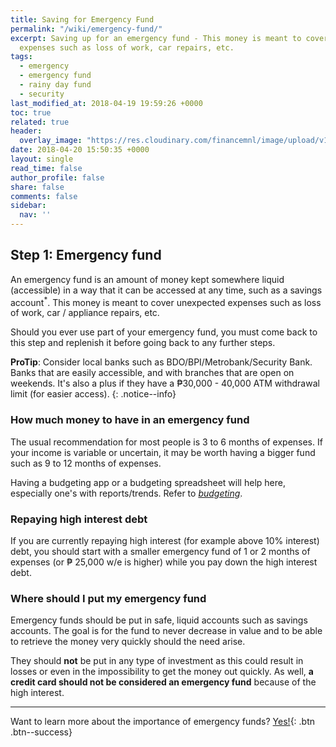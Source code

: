 ```yaml
---
title: Saving for Emergency Fund
permalink: "/wiki/emergency-fund/"
excerpt: Saving up for an emergency fund - This money is meant to cover unexpected
  expenses such as loss of work, car repairs, etc.
tags:
  - emergency
  - emergency fund
  - rainy day fund
  - security
last_modified_at: 2018-04-19 19:59:26 +0000
toc: true
related: true
header:
  overlay_image: "https://res.cloudinary.com/financemnl/image/upload/v1524808237/Header%20Images/pexels-photo-263356.jpg"
date: 2018-04-20 15:50:35 +0000
layout: single
read_time: false
author_profile: false
share: false
comments: false
sidebar:
  nav: ''
---
```

## Step 1: Emergency fund

An emergency fund is an amount of money kept somewhere liquid (accessible) in a way that it can be accessed at any time, such as a savings account<sup>\*</sup>. This money is meant to cover unexpected expenses such as loss of work, car / appliance repairs, etc.

Should you ever use part of your emergency fund, you must come back to this step and replenish it before going back to any further steps.

**ProTip**: Consider local banks such as BDO/BPI/Metrobank/Security Bank. Banks that are easily accessible, and with branches that are open on weekends. It's also a plus if they have a ₱30,000 - 40,000 ATM withdrawal limit (for easier access).
{: .notice--info}

### How much money to have in an emergency fund

The usual recommendation for most people is 3 to 6 months of expenses. If your income is variable or uncertain, it may be worth having a bigger fund such as 9 to 12 months of expenses.

Having a budgeting app or a budgeting spreadsheet will help here, especially one's with reports/trends. Refer to [_budgeting_](/budgeting/creating-and-managing-your-budget/).

### Repaying high interest debt

If you are currently repaying high interest (for example above 10% interest) debt, you should start with a smaller emergency fund of 1 or 2 months of expenses (or ₱ 25,000 w/e is higher) while you pay down the high interest debt.

### Where should I put my emergency fund

Emergency funds should be put in safe, liquid accounts such as savings accounts. The goal is for the fund to never decrease in value and to be able to retrieve the money very quickly should the need arise.

They should **not** be put in any type of investment as this could result in losses or even in the impossibility to get the money out quickly. As well, **a credit card should not be considered an emergency fund** because of the high interest.

---

Want to learn more about the importance of emergency funds? [Yes!](){: .btn .btn--success}